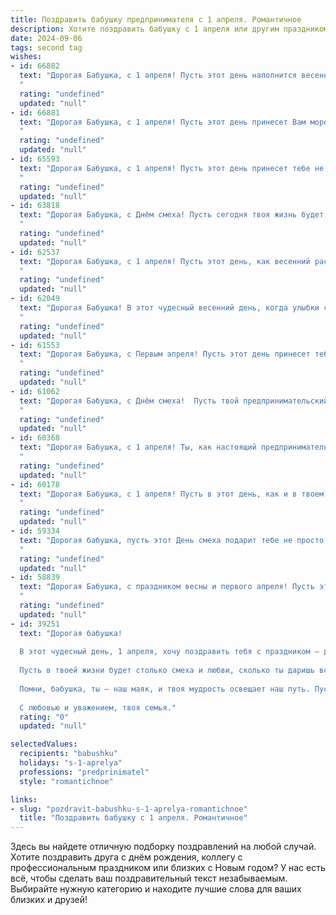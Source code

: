 ```yaml
---
title: Поздравить бабушку предпринимателя с 1 апреля. Романтичное
description: Хотите поздравить бабушку с 1 апреля или другим праздником? Наш ИИ создаст незабываемое поздравление, а вы обязательно выделитесь среди других.  
date: 2024-09-06
tags: second tag
wishes:
- id: 66882
  text: "Дорогая Бабушка, с 1 апреля! Пусть этот день наполнится весенним теплом и радостью, как ваш бизнес процветает! Желаю вам неиссякаемой энергии, ярких идей и, конечно же,  большого успеха во всех начинаниях!
  "
  rating: "undefined"
  updated: "null"
- id: 66881
  text: "Дорогая Бабушка, с 1 апреля! Пусть этот день принесет Вам море улыбок, как море возможностей, которое Вы всегда открывали в своем бизнесе. Вы — не просто предприниматель, а настоящий творец, чьи идеи вдохновляют и восхищают. Пусть  Ваша жизнь будет полна прекрасных моментов, как расцветающий весенний сад!
  "
  rating: "undefined"
  updated: "null"
- id: 65593
  text: "Дорогая Бабушка, с 1 апреля! Пусть этот день принесет тебе не только смех и радость, но и новые возможности для реализации твоих предпринимательских идей. Желаю тебе вдохновения, успеха и бесконечного количества счастливых моментов!
  "
  rating: "undefined"
  updated: "null"
- id: 63818
  text: "Дорогая Бабушка, с Днём смеха! Пусть сегодня твоя жизнь будет полна радостных событий и чудесных моментов. Ты – настоящий предприниматель, умеющая находить светлые стороны в любой ситуации. Ты – воплощение силы, мудрости и любви, а твои идеи озаряют наши сердца как весеннее солнце. Пусть улыбка не сходит с твоих губ, а душа всегда остаётся молодой и яркой. С праздником!
  "
  rating: "undefined"
  updated: "null"
- id: 62537
  text: "Дорогая Бабушка, с 1 апреля! Пусть этот день, как весенний расцвет, принесет в твою жизнь яркие краски, новые идеи и вдохновение! Несмотря на то, что ты - успешная предпринимательница, никогда не забывай о том, что самое ценное - это любовь и забота, которые ты даришь своим близким. Пусть каждый день будет наполнен радостью и светлыми эмоциями! ❤️
  "
  rating: "undefined"
  updated: "null"
- id: 62049
  text: "Дорогая Бабушка! В этот чудесный весенний день, когда улыбки сияют ярче солнца, позвольте мне поздравить Вас с 1 Апреля! Пусть Ваша предпринимательская жилка всегда будет сильной, как весенний ветер, а идеи — светлыми, как утренняя заря! Желаю Вам успехов, вдохновения и море радости! С любовью, (Ваше имя).
  "
  rating: "undefined"
  updated: "null"
- id: 61553
  text: "Дорогая Бабушка, с Первым апреля! Пусть этот день принесет тебе море улыбок, как солнечные лучи, пробивающиеся сквозь весенние облака. Пусть твои бизнес-проекты процветают, как первые цветы на клумбе, а душа цветет от любви и радости. Счастья тебе, моя дорогая!
  "
  rating: "undefined"
  updated: "null"
- id: 61062
  text: "Дорогая Бабушка, с Днём смеха!  Пусть твой предпринимательский дух всегда сияет яркой звездой, а удача – неотступно следует за тобой!  Желаю тебе  весеннего настроения,  светлых, как первоцветы, надежд и  радости, которая будет  тебе сопутствовать  в каждом начинании!
  "
  rating: "undefined"
  updated: "null"
- id: 60368
  text: "Дорогая Бабушка, с 1 апреля! Ты, как настоящий предприниматель, строишь свою жизнь  с такой же мудростью и любовью. Желаю тебе побольше светлых и радостных моментов, чтобы каждый день был наполнен  очарованием и нежностью,  как весенний цветок. Пусть твоё сердце всегда будет открытым для счастья и любви!
  "
  rating: "undefined"
  updated: "null"
- id: 60178
  text: "Дорогая Бабушка, с 1 апреля! Пусть в этот день, как и в твоем бизнесе, все складывается удачно и с легкостью! Пусть тебя окружают любовь, вдохновение и успех!
  "
  rating: "undefined"
  updated: "null"
- id: 59334
  text: "Дорогая бабушка, пусть этот День смеха подарит тебе не просто улыбку, а целую радугу ярких эмоций. Пусть твоя предпринимательская жилка всегда будет активной, а душа  -  легкой и  радостной, как весенний  ветер!
  "
  rating: "undefined"
  updated: "null"
- id: 58839
  text: "Дорогая Бабушка, с праздником весны и первого апреля! Пусть этот день станет началом новой, яркой и успешной главы в Вашей предпринимательской истории. Желаю Вам море вдохновения, неиссякаемой энергии и только добрых, верных партнеров. Пусть Ваше сердце всегда будет наполнено радостью и любовью, как первые весенние цветы!
  "
  rating: "undefined"
  updated: "null"
- id: 39251
  text: "Дорогая бабушка!
  
  В этот чудесный день, 1 апреля, хочу поздравить тебя с праздником – днем веселья и радости! Ты, как истинный предприниматель, умеешь дарить тепло и заботу, создавая вокруг себя атмосферу счастья.
  
  Пусть в твоей жизни будет столько смеха и любви, сколько ты даришь всем нам. Желаю, чтобы каждый твой день был наполнен яркими идеями и вдохновением, а каждый новый проект приносил только удачу и процветание.
  
  Помни, бабушка, ты – наш маяк, и твоя мудрость освещает наш путь. Пусть каждый момент будет для тебя настоящим праздником, а впереди ждут только светлые перспективы и долгожданные свершения!
  
  С любовью и уважением, твоя семья."
  rating: "0"
  updated: "null"

selectedValues:
  recipients: "babushku"
  holidays: "s-1-aprelya"
  professions: "predprinimatel"
  style: "romantichnoe"

links:
- slug: "pozdravit-babushku-s-1-aprelya-romantichnoe"
  title: "Поздравить бабушку с 1 апреля. Романтичное"
---
```


Здесь вы найдете отличную подборку поздравлений на любой случай. 
Хотите поздравить друга с днём рождения, коллегу с профессиональным праздником или близких с Новым годом? У нас есть всё, чтобы сделать ваш поздравительный текст незабываемым. Выбирайте нужную категорию и находите лучшие слова для ваших близких и друзей!
